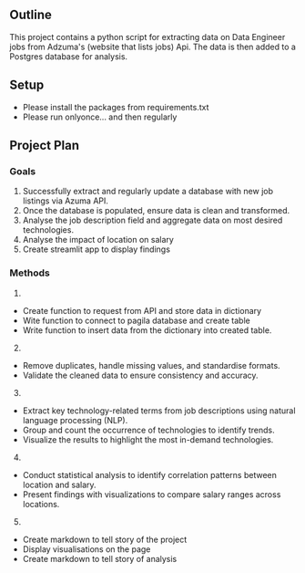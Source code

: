  ## Outline
 This project contains a python script for extracting data on Data Engineer jobs from Adzuma's (website that lists jobs) Api. The data is then added to a Postgres database for analysis.

 ## Setup
- Please install the packages from requirements.txt
- Please run onlyonce... and then regularly

## Project Plan 
### Goals
1. Successfully extract and regularly update a database with new job listings via Azuma API.
2. Once the database is populated, ensure data is clean and transformed.
3. Analyse the job description field and aggregate data on most desired technologies.
4. Analyse the impact of location on salary
5. Create streamlit app to display findings

### Methods
1.
- Create function to request from API and store data in dictionary
- Wite function to connect to pagila database and create table
- Write function to insert data from the dictionary into created table.

  
2.
- Remove duplicates, handle missing values, and standardise formats.
- Validate the cleaned data to ensure consistency and accuracy.

3.
- Extract key technology-related terms from job descriptions using natural language processing (NLP).
- Group and count the occurrence of technologies to identify trends.
- Visualize the results to highlight the most in-demand technologies.

4.
- Conduct statistical analysis to identify correlation patterns between location and salary.
- Present findings with visualizations to compare salary ranges across locations.

5.
- Create markdown to tell story of the project
- Display visualisations on the page
- Create markdown to tell story of analysis





